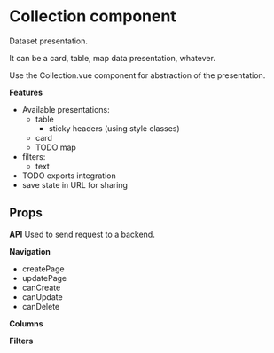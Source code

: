 # Collection component

Dataset presentation.

It can be a card, table, map data presentation, whatever.

Use the Collection.vue component for abstraction of the presentation.

**Features**

* Available presentations:
	* table
		* sticky headers (using style classes)
	* card
	* TODO map
* filters:
	* text
* TODO exports integration
* save state in URL for sharing

## Props

**API**
Used to send request to a backend.

**Navigation**
* createPage
* updatePage
* canCreate
* canUpdate
* canDelete

**Columns**


**Filters**